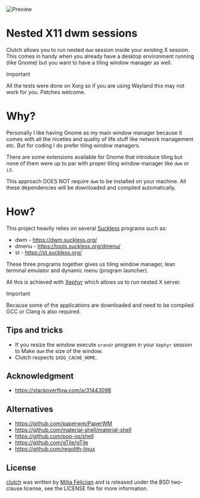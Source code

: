 ![Preview](https://github.com/mitjafelicijan/clutch/assets/296714/dca4a47a-d33e-46fd-8a45-b54b633909a2)

# Nested X11 dwm sessions

Clutch allows you to run nested `dwm` session inside your existing X session.
This comes in handy when you already have a desktop environment running (like
Gnome) but you want to have a tiling window manager as well.

> [!IMPORTANT]
> All the tests were done on Xorg so if you are using Wayland this may not work
> for you. Patches welcome.

# Why?

Personally I like having Gnome as my main window manager because it comes with
all the niceties and quality of life stuff like network management etc. But for
coding I do prefer tiling window managers.

There are some extensions available for Gnome that introduce tiling but none of
them were up to par with proper tiling window manager like `dwm` or `i3`.

This approach DOES NOT require `dwm` to be installed on your machine. All these
dependencies will be downloaded and compiled automatically.

# How?

This project heavily relies on several [Suckless](https://suckless.org/)
programs such as:

- dwm - https://dwm.suckless.org/
- dmenu - https://tools.suckless.org/dmenu/
- st - https://st.suckless.org/

These three programs together gives us tiling window manager, lean terminal
emulator and dynamic menu (program launcher).

All this is achieved with [Xephyr](https://en.wikipedia.org/wiki/Xephyr) which
allows us to run nested X server.

> [!IMPORTANT]
> Because some of the applications are downloaded and need to be compiled GCC
> or Clang is also required. 

## Tips and tricks

- If you resize the window execute `xrandr` program in your `Xephyr` session to
  Make `dwm` the size of the window.
- Clutch respects `$XDG_CACHE_HOME`.
  
## Acknowledgment

- https://stackoverflow.com/a/31443098

## Alternatives

- https://github.com/paperwm/PaperWM
- https://github.com/material-shell/material-shell
- https://github.com/pop-os/shell
- https://github.com/gTile/gTile
- https://github.com/regolith-linux

## License

[clutch](https://github.com/mitjafelicijan/clutch) was written by [Mitja
Felicijan](https://mitjafelicijan.com) and is released under the BSD
two-clause license, see the LICENSE file for more information.
